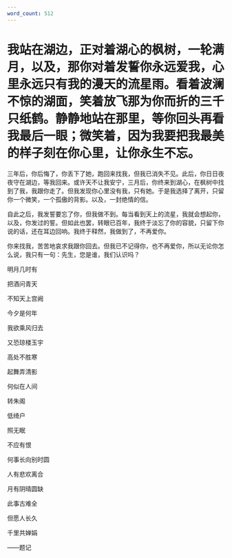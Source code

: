 ```yaml
---
word_count: 512
---
```


# 我站在湖边，正对着湖心的枫树，一轮满月，以及，那你对着发誓你永远爱我，心里永远只有我的漫天的流星雨。看着波澜不惊的湖面，笑着放飞那为你而折的三千只纸鹤。静静地站在那里，等你回头再看我最后一眼；微笑着，因为我要把我最美的样子刻在你心里，让你永生不忘。

三年后，你后悔了，你丢下了她，跑回来找我，但我已消失不见。此后，你日日夜夜守在湖边，等我回来。或许天不让我安宁，三月后，你终来到湖心，在枫树中找到了我，我跟你走了。但我发现你心里没有我，只有她。于是我选择了离开，只留你一个微笑，一个孤傲的背影。以及，一封绝情的信。

自此之后，我发誓要忘了你，但我做不到。每当看到天上的流星，我就会想起你，以及，你发过的誓。但如此也罢，转眼已百年，我终于淡忘了你的容貌，只留下你说的话，还在耳边回响。我终于释然，我做到了，不再爱你。

你来找我，苦苦地哀求我跟你回去。但我已不记得你，也不再爱你，所以无论你怎么说，我只有一句：先生，您是谁，我们认识吗？

明月几时有

把酒问青天

不知天上宫阙

今夕是何年

我欲乘风归去

又恐琼楼玉宇

高处不胜寒

起舞弄清影

何似在人间

转朱阁

低绮户

照无眠

不应有恨

何事长向别时圆

人有悲欢离合

月有阴晴圆缺

此事古难全

但愿人长久

千里共婵娟

——题记

